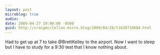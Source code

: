 ```yaml
---
layout: post
microblog: true
audio: 
date: 2009-04-27 19:00:00 -0500
guid: http://craigmcclellan.micro.blog/2009/04/28/t1638710684.html
---
```

Had to get up at 7 to take @BrettKelley to the airport.  Now I want to sleep but I have to study for a 9:30 test that I know nothing about.
